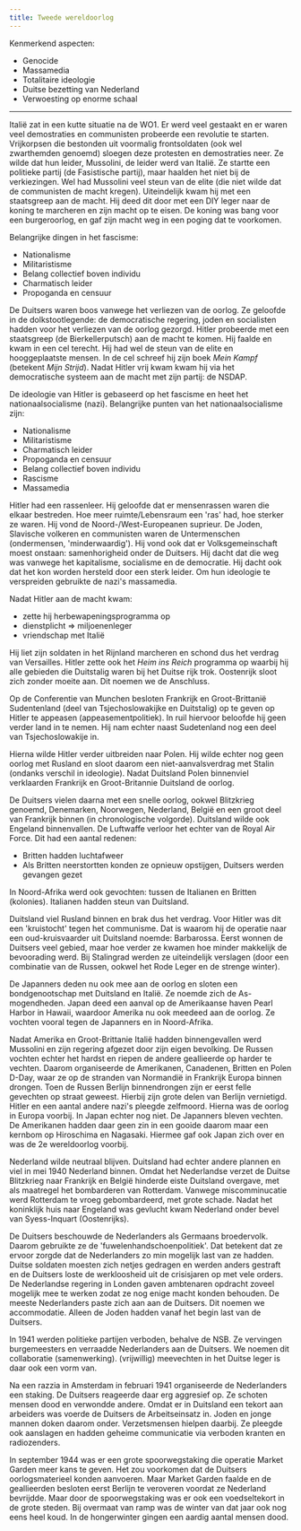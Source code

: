 ```yaml
---
title: Tweede wereldoorlog
---
```


Kenmerkend aspecten:

- Genocide
- Massamedia
- Totalitaire ideologie
- Duitse bezetting van Nederland
- Verwoesting op enorme schaal

---

Italië zat in een kutte situatie na de WO1. Er werd veel gestaakt en er waren veel demostraties en communisten probeerde een revolutie te starten. Vrijkorpsen die bestonden uit voormalig frontsoldaten (ook wel zwarthemden genoemd) sloegen deze protesten en demostraties neer. Ze wilde dat hun leider, Mussolini, de leider werd van Italië. Ze startte een politieke partij (de Fasistische partij), maar haalden het niet bij de verkiezingen. Wel had Mussolini veel steun van de elite (die niet wilde dat de communisten de macht kregen). Uiteindelijk kwam hij met een staatsgreep aan de macht. Hij deed dit door met een DIY leger naar de koning te marcheren en zijn macht op te eisen. De koning was bang voor een burgeroorlog, en gaf zijn macht weg in een poging dat te voorkomen.

Belangrijke dingen in het fascisme:

- Nationalisme
- Militaristisme
- Belang collectief boven individu
- Charmatisch leider
- Propoganda en censuur

De Duitsers waren boos vanwege het verliezen van de oorlog. Ze geloofde in de dolkstootlegende: de democratische regering, joden en socialisten hadden voor het verliezen van de oorlog gezorgd. Hitler probeerde met een staatsgreep (de Bierkellerputsch) aan de macht te komen. Hij faalde en kwam in een cel terecht. Hij had wel de steun van de elite en hooggeplaatste mensen. In de cel schreef hij zijn boek _Mein Kampf_ (betekent _Mijn Strijd_). Nadat Hitler vrij kwam kwam hij via het democratische systeem aan de macht met zijn partij: de NSDAP.

De ideologie van Hitler is gebaseerd op het fascisme en heet het nationaalsocialisme (nazi). Belangrijke punten van het nationaalsocialisme zijn:

- Nationalisme
- Militaristisme
- Charmatisch leider
- Propoganda en censuur
- Belang collectief boven individu
- Rascisme
- Massamedia

Hitler had een rassenleer. Hij geloofde dat er mensenrassen waren die elkaar bestreden. Hoe meer ruimte/Lebensraum een 'ras' had, hoe sterker ze waren. Hij vond de Noord-/West-Europeanen suprieur. De Joden, Slavische volkeren en communisten waren de Untermenschen (ondermensen, 'minderwaardig'). Hij vond ook dat er Volksgemeinschaft moest onstaan: samenhorigheid onder de Duitsers. Hij dacht dat die weg was vanwege het kapitalisme, socialisme en de democratie. Hij dacht ook dat het kon worden hersteld door een sterk leider. Om hun ideologie te verspreiden gebruikte de nazi's massamedia.

Nadat Hitler aan de macht kwam:

- zette hij herbewapeningsprogramma op
- dienstplicht => miljoenenleger
- vriendschap met Italië

Hij liet zijn soldaten in het Rijnland marcheren en schond dus het verdrag van Versailles. Hitler zette ook het _Heim ins Reich_ programma op waarbij hij alle gebieden die Duitstalig waren bij het Duitse rijk trok. Oostenrijk sloot zich zonder moeite aan. Dit noemen we de Anschluss.

Op de Conferentie van Munchen besloten Frankrijk en Groot-Brittanië Sudentenland (deel van Tsjechoslowakijke en Duitstalig) op te geven op Hitler te appeasen (appeasementpolitiek). In ruil hiervoor beloofde hij geen verder land in te nemen. Hij nam echter naast Sudetenland nog een deel van Tsjechoslowakije in.

Hierna wilde Hitler verder uitbreiden naar Polen. Hij wilde echter nog geen oorlog met Rusland en sloot daarom een niet-aanvalsverdrag met Stalin (ondanks verschil in ideologie). Nadat Duitsland Polen binnenviel verklaarden Frankrijk en Groot-Britannie Duitsland de oorlog.

De Duitsers vielen daarna met een snelle oorlog, ookwel Blitzkrieg genoemd, Denemarken, Noorwegen, Nederland, België en een groot deel van Frankrijk binnen (in chronologische volgorde). Duitsland wilde ook Engeland binnenvallen. De Luftwaffe verloor het echter van de Royal Air Force. Dit had een aantal redenen:

- Britten hadden luchtafweer
- Als Britten neerstortten konden ze opnieuw opstijgen, Duitsers werden gevangen gezet

In Noord-Afrika werd ook gevochten: tussen de Italianen en Britten (kolonies). Italianen hadden steun van Duitsland.

Duitsland viel Rusland binnen en brak dus het verdrag. Voor Hitler was dit een 'kruistocht' tegen het communisme. Dat is waarom hij de operatie naar een oud-kruisvaarder uit Duitsland noemde: Barbarossa. Eerst wonnen de Duitsers veel gebied, maar hoe verder ze kwamen hoe minder makkelijk de bevoorading werd. Bij Stalingrad werden ze uiteindelijk verslagen (door een combinatie van de Russen, ookwel het Rode Leger en de strenge winter).

De Japanners deden nu ook mee aan de oorlog en sloten een bondgenootschap met Duitsland en Italië. Ze noemde zich de As-mogendheden. Japan deed een aanval op de Amerikaanse haven Pearl Harbor in Hawaii, waardoor Amerika nu ook meedeed aan de oorlog. Ze vochten vooral tegen de Japanners en in Noord-Afrika.

Nadat Amerika en Groot-Brittanie Italië hadden binnengevallen werd Mussolini en zijn regering afgezet door zijn eigen bevolking. De Russen vochten echter het hardst en riepen de andere geallieerde op harder te vechten. Daarom organiseerde de Amerikanen, Canadenen, Britten en Polen D-Day, waar ze op de stranden van Normandië in Frankrijk Europa binnen drongen. Toen de Russen Berlijn binnendrongen zijn er eerst felle gevechten op straat geweest. Hierbij zijn grote delen van Berlijn vernietigd. Hitler en een aantal andere nazi's pleegde zelfmoord. Hierna was de oorlog in Europa voorbij. In Japan echter nog niet. De Japanners bleven vechten. De Amerikanen hadden daar geen zin in een gooide daarom maar een kernbom op Hiroschima en Nagasaki. Hiermee gaf ook Japan zich over en was de 2e wereldoorlog voorbij.

Nederland wilde neutraal blijven. Duitsland had echter andere plannen en viel in mei 1940 Nederland binnen. Omdat het Nederlandse verzet de Duitse Blitzkrieg naar Frankrijk en België hinderde eiste Duitsland overgave, met als maatregel het bombarderen van Rotterdam. Vanwege miscomminucatie werd Rotterdam te vroeg gebombardeerd, met grote schade. Nadat het koninklijk huis naar Engeland was gevlucht kwam Nederland onder bevel van Syess-Inquart (Oostenrijks).

De Duitsers beschouwde de Nederlanders als Germaans broedervolk. Daarom gebruikte ze de 'fuwelenhandschoenpolitiek'. Dat betekent dat ze ervoor zorgde dat de Nederlanders zo min mogelijk last van ze hadden. Duitse soldaten moesten zich netjes gedragen en werden anders gestraft en de Duitsers loste de werkloosheid uit de crisisjaren op met vele orders. De Nederlandse regering in Londen gaven ambtenaren opdracht zoveel mogelijk mee te werken zodat ze nog enige macht konden behouden. De meeste Nederlanders paste zich aan aan de Duitsers. Dit noemen we accommodatie. Alleen de Joden hadden vanaf het begin last van de Duitsers.

In 1941 werden politieke partijen verboden, behalve de NSB. Ze vervingen burgemeesters en verraadde Nederlanders aan de Duitsers. We noemen dit collaboratie (samenwerking). (vrijwillig) meevechten in het Duitse leger is daar ook een vorm van.

Na een razzia in Amsterdam in februari 1941 organiseerde de Nederlanders een staking. De Duitsers reageerde daar erg aggresief op. Ze schoten mensen dood en verwondde andere. Omdat er in Duitsland een tekort aan arbeiders was voerde de Duitsers de Arbeitseinsatz in. Joden en jonge mannen doken daarom onder. Verzetsmensen hielpen daarbij. Ze pleegde ook aanslagen en hadden geheime communicatie via verboden kranten en radiozenders.

In september 1944 was er een grote spoorwegstaking die operatie Market Garden meer kans te geven. Het zou voorkomen dat de Duitsers oorlogsmaterieel konden aanvoeren. Maar Market Garden faalde en de geallieerden besloten eerst Berlijn te veroveren voordat ze Nederland bevrijdde. Maar door de spoorwegstaking was er ook een voedseltekort in de grote steden. Bij overmaat van ramp was de winter van dat jaar ook nog eens heel koud. In de hongerwinter gingen een aardig aantal mensen dood.
